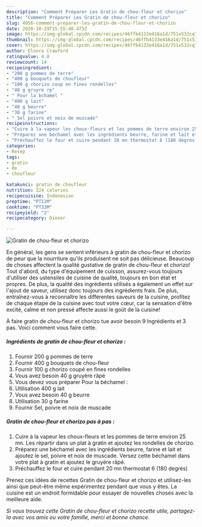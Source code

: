 ```yaml
---
description: "Comment Préparer Les Gratin de chou-fleur et chorizo"
title: "Comment Préparer Les Gratin de chou-fleur et chorizo"
slug: 4956-comment-preparer-les-gratin-de-chou-fleur-et-chorizo
date: 2020-10-29T15:55:40.475Z
image: https://img-global.cpcdn.com/recipes/46ffb4133e416a1d/751x532cq70/gratin-de-chou-fleur-et-chorizo-photo-principale-de-la-recette.jpg
thumbnail: https://img-global.cpcdn.com/recipes/46ffb4133e416a1d/751x532cq70/gratin-de-chou-fleur-et-chorizo-photo-principale-de-la-recette.jpg
cover: https://img-global.cpcdn.com/recipes/46ffb4133e416a1d/751x532cq70/gratin-de-chou-fleur-et-chorizo-photo-principale-de-la-recette.jpg
author: Elnora Crawford
ratingvalue: 4.8
reviewcount: 14
recipeingredient:
- "200 g pommes de terre"
- "400 g bouquets de choufleur"
- "100 g chorizo coup en fines rondelles"
- "40 g gruyre rp"
- " Pour la bchamel "
- "400 g lait"
- "40 g beurre"
- "30 g farine"
- " Sel poivre et noix de muscade"
recipeinstructions:
- "Cuire à la vapeur les choux-fleurs et les pommes de terre environ 25 mn. Les répartir dans un plat à gratin et ajoutez les rondelles de chorizo."
- "Préparez une béchamel avec les ingrédients beurre, farine et lait et ajoutez le sel, poivre et noix de muscade. Versez cette béchamel dans votre plat à gratin et ajoutez le gruyère râpé."
- "Préchauffez le four et cuire pendant 20 mn thermostat 6 (180 degrés)"
categories:
- Resep
tags:
- gratin
- de
- choufleur

katakunci: gratin de choufleur 
nutrition: 224 calories
recipecuisine: Indonesian
preptime: "PT12M"
cooktime: "PT33M"
recipeyield: "2"
recipecategory: Dinner

---
```



![Gratin de chou-fleur et chorizo](https://img-global.cpcdn.com/recipes/46ffb4133e416a1d/751x532cq70/gratin-de-chou-fleur-et-chorizo-photo-principale-de-la-recette.jpg)

En général, les gens se sentent inférieurs à gratin de chou-fleur et chorizo de peur que la nourriture qu'ils produisent ne soit pas délicieuse. Beaucoup de choses affectent la qualité gustative de gratin de chou-fleur et chorizo! Tout d'abord, du type d'équipement de cuisson, assurez-vous toujours d'utiliser des ustensiles de cuisine de qualité, toujours en bon état et propres. De plus, la qualité des ingrédients utilisés a également un effet sur l'ajout de saveur, utilisez donc toujours des ingrédients frais. De plus, entraînez-vous à reconnaître les différentes saveurs de la cuisine, profitez de chaque étape de la cuisine avec tout votre cœur, car la sensation d'être excité, calme et non pressé affecte aussi le goût de la cuisine!

<!--inarticleads1-->

À faire gratin de chou-fleur et chorizo tue avoir besoin 9 Ingrédients et 3 pas. Voici comment vous faire cette.

##### Ingrédients de gratin de chou-fleur et chorizo :

1. Fournir 200 g pommes de terre
1. Fournir 400 g bouquets de chou-fleur
1. Fournir 100 g chorizo coupé en fines rondelles
1. Vous avez besoin 40 g gruyère râpé
1. Vous devez vous préparer  Pour la béchamel :
1. Utilisation 400 g lait
1. Vous avez besoin 40 g beurre
1. Utilisation 30 g farine
1. Fournir  Sel, poivre et noix de muscade




<!--inarticleads2-->

##### Gratin de chou-fleur et chorizo pas à pas :

1. Cuire à la vapeur les choux-fleurs et les pommes de terre environ 25 mn. Les répartir dans un plat à gratin et ajoutez les rondelles de chorizo.
1. Préparez une béchamel avec les ingrédients beurre, farine et lait et ajoutez le sel, poivre et noix de muscade. Versez cette béchamel dans votre plat à gratin et ajoutez le gruyère râpé.
1. Préchauffez le four et cuire pendant 20 mn thermostat 6 (180 degrés)




<!--inarticleads1-->

<p>
Prenez ces idées de recettes Gratin de chou-fleur et chorizo et utilisez-les ainsi que peut-être même expérimentez pendant que vous y êtes. La cuisine est un endroit formidable pour essayer de nouvelles choses avec la meilleure aide.
</p>

<p>
<i>Si vous trouvez cette Gratin de chou-fleur et chorizo recette utile, partagez-la avec vos amis ou votre famille, merci et bonne chance.</i>
</p>
